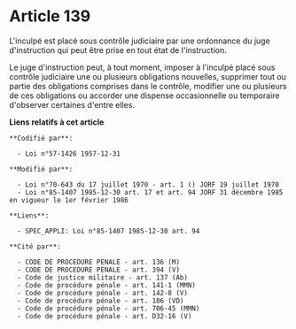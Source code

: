 # Article 139

L'inculpé est placé sous contrôle judiciaire par une ordonnance du juge d'instruction qui peut être prise en tout état de
l'instruction.

Le juge d'instruction peut, à tout moment, imposer à l'inculpé placé sous contrôle judiciaire une ou plusieurs obligations
nouvelles, supprimer tout ou partie des obligations comprises dans le contrôle, modifier une ou plusieurs de ces obligations
ou accorder une dispense occasionnelle ou temporaire d'observer certaines d'entre elles.

**Liens relatifs à cet article**

	**Codifié par**:

	  - Loi n°57-1426 1957-12-31

	**Modifié par**:

	  - Loi n°70-643 du 17 juillet 1970 - art. 1 () JORF 19 juillet 1970
	  - Loi n°85-1407 1985-12-30 art. 17 et art. 94 JORF 31 décembre 1985 en vigueur le 1er février 1986

	**Liens**:

	  - SPEC_APPLI: Loi n°85-1407 1985-12-30 art. 94

	**Cité par**:

	  - CODE DE PROCEDURE PENALE - art. 136 (M)
	  - CODE DE PROCEDURE PENALE - art. 394 (V)
	  - Code de justice militaire - art. 137 (Ab)
	  - Code de procédure pénale - art. 141-1 (MMN)
	  - Code de procédure pénale - art. 142-8 (V)
	  - Code de procédure pénale - art. 186 (VD)
	  - Code de procédure pénale - art. 706-45 (MMN)
	  - Code de procédure pénale - art. D32-16 (V)
